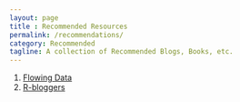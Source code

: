 ```yaml
---
layout: page
title : Recommended Resources
permalink: /recommendations/
category: Recommended
tagline: A collection of Recommended Blogs, Books, etc.
---
```

  
    
      
1. <a href="http://flowingdata.com/" target="_blank">Flowing Data</a>      
2. <a href="https://www.r-bloggers.com/" target="_blank">R-bloggers</a>

